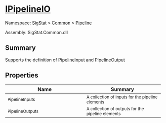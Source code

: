 # [IPipelineIO](./IPipelineIO.md)

Namespace: [SigStat]() > [Common](./../README.md) > [Pipeline](./README.md)

Assembly: SigStat.Common.dll

## Summary
Supports the definition of [PipelineInput](https://github.com/hargitomi97/sigstat/blob/master/docs/md/SigStat/Common/Pipeline/PipelineInput.md) and [PipelineOutput](https://github.com/hargitomi97/sigstat/blob/master/docs/md/SigStat/Common/Pipeline/PipelineOutput.md)

## Properties

| Name | Summary | 
| --- | --- | 
| <sub>PipelineInputs</sub><img width=200 style="cursor:not-allowed;pointer-events:none;"/>| <sub>A collection of inputs for the pipeline elements</sub>| <br>
| <sub>PipelineOutputs</sub><img width=200 style="cursor:not-allowed;pointer-events:none;"/>| <sub>A collection of outputs for the pipeline elements</sub>| <br>


